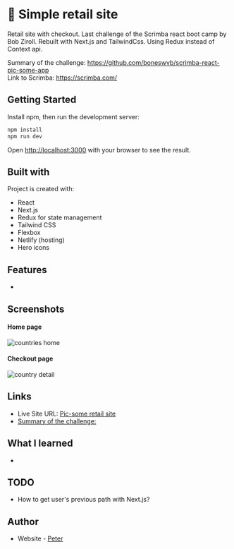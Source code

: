 # 🛒 Simple retail site
Retail site with checkout. Last challenge of the Scrimba react boot camp by Bob Ziroll. Rebuilt with Next.js and TailwindCss. Using Redux instead of Context api.

Summary of the challenge: https://github.com/boneswvb/scrimba-react-pic-some-app <br />
Link to Scrimba: https://scrimba.com/

## Getting Started
Install npm, then run the development server:

```bash
npm install
npm run dev
```
Open [http://localhost:3000](http://localhost:3000) with your browser to see the result.
 
## Built with

Project is created with:

- React
- Next.js
- Redux for state management
- Tailwind CSS
- Flexbox
- Netlify (hosting)
- Hero icons

## Features

- 
 

## Screenshots

#### Home page
 ![countries home](https://user-images.githubusercontent.com/17027312/150142885-99a1861d-774b-4518-92b3-e3e51ef8381a.png)
 
 #### Checkout page
![country detail](https://user-images.githubusercontent.com/17027312/150143180-31cecd74-1507-4dc8-9431-cb9bfbd55cdf.png)



## Links
- Live Site URL: [Pic-some retail site](https://picsome-onlinestore.netlify.app/)
- [Summary of the challenge:](https://github.com/boneswvb/scrimba-react-pic-some-app)

## What I learned

- 

## TODO

- How to get user's previous path with Next.js? 


## Author

- Website - [Peter](https://peter-portfolio-app.netlify.app/)
